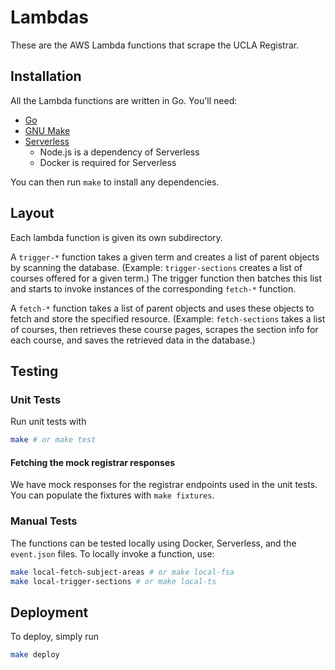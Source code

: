 # Lambdas

These are the AWS Lambda functions that scrape the UCLA Registrar.

## Installation

All the Lambda functions are written in Go. You'll need:

- [Go](https://golang.org)
- [GNU Make](https://www.gnu.org/software/make/)
- [Serverless](https://www.serverless.com)
  - Node.js is a dependency of Serverless
  - Docker is required for Serverless

You can then run `make` to install any dependencies.

## Layout

Each lambda function is given its own subdirectory.

A `trigger-*` function takes a given term and creates a list of parent objects
by scanning the database. (Example: `trigger-sections` creates a list of
courses offered for a given term.) The trigger function then batches this list
and starts to invoke instances of the corresponding `fetch-*` function.

A `fetch-*` function takes a list of parent objects and uses these objects to
fetch and store the specified resource. (Example: `fetch-sections` takes a list
of courses, then retrieves these course pages, scrapes the section info for
each course, and saves the retrieved data in the database.)

## Testing

### Unit Tests

Run unit tests with

```bash
make # or make test
```

#### Fetching the mock registrar responses

We have mock responses for the registrar endpoints used in the unit tests. You
can populate the fixtures with `make fixtures`.

### Manual Tests

The functions can be tested locally using Docker, Serverless, and the `event.json`
files. To locally invoke a function, use:

```bash
make local-fetch-subject-areas # or make local-fsa
make local-trigger-sections # or make local-ts
```

## Deployment

To deploy, simply run

```bash
make deploy
```
